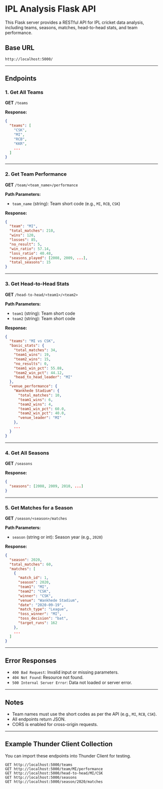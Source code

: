 # IPL Analysis Flask API

This Flask server provides a RESTful API for IPL cricket data analysis, including teams, seasons, matches, head-to-head stats, and team performance.

## Base URL

```
http://localhost:5000/
```

---

## Endpoints

### 1. Get All Teams

**GET** `/teams`

**Response:**
```json
{
  "teams": [
    "CSK",
    "MI",
    "RCB",
    "KKR",
    ...
  ]
}
```

---

### 2. Get Team Performance

**GET** `/team/<team_name>/performance`

**Path Parameters:**
- `team_name` (string): Team short code (e.g., `MI`, `RCB`, `CSK`)

**Response:**
```json
{
  "team": "MI",
  "total_matches": 210,
  "wins": 120,
  "losses": 85,
  "no_result": 5,
  "win_ratio": 57.14,
  "loss_ratio": 40.48,
  "seasons_played": [2008, 2009, ...],
  "total_seasons": 15
}
```

---

### 3. Get Head-to-Head Stats

**GET** `/head-to-head/<team1>/<team2>`

**Path Parameters:**
- `team1` (string): Team short code
- `team2` (string): Team short code

**Response:**
```json
{
  "teams": "MI vs CSK",
  "basic_stats": {
    "total_matches": 34,
    "team1_wins": 19,
    "team2_wins": 15,
    "no_results": 0,
    "team1_win_pct": 55.88,
    "team2_win_pct": 44.12,
    "head_to_head_leader": "MI"
  },
  "venue_performance": {
    "Wankhede Stadium": {
      "total_matches": 10,
      "team1_wins": 6,
      "team2_wins": 4,
      "team1_win_pct": 60.0,
      "team2_win_pct": 40.0,
      "venue_leader": "MI"
    },
    ...
  }
}
```

---

### 4. Get All Seasons

**GET** `/seasons`

**Response:**
```json
{
  "seasons": [2008, 2009, 2010, ...]
}
```

---

### 5. Get Matches for a Season

**GET** `/season/<season>/matches`

**Path Parameters:**
- `season` (string or int): Season year (e.g., `2020`)

**Response:**
```json
{
  "season": 2020,
  "total_matches": 60,
  "matches": [
    {
      "match_id": 1,
      "season": 2020,
      "team1": "MI",
      "team2": "CSK",
      "winner": "CSK",
      "venue": "Wankhede Stadium",
      "date": "2020-09-19",
      "match_type": "League",
      "toss_winner": "MI",
      "toss_decision": "bat",
      "target_runs": 162
    },
    ...
  ]
}
```

---

## Error Responses

- `400 Bad Request`: Invalid input or missing parameters.
- `404 Not Found`: Resource not found.
- `500 Internal Server Error`: Data not loaded or server error.

---

## Notes

- Team names must use the short codes as per the API (e.g., `MI`, `RCB`, `CSK`).
- All endpoints return JSON.
- CORS is enabled for cross-origin requests.

---

## Example Thunder Client Collection

You can import these endpoints into Thunder Client for testing.

```
GET http://localhost:5000/teams
GET http://localhost:5000/team/MI/performance
GET http://localhost:5000/head-to-head/MI/CSK
GET http://localhost:5000/seasons
GET http://localhost:5000/season/2020/matches
```